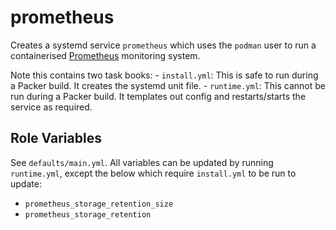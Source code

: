 # prometheus
Creates a systemd service `prometheus` which uses the `podman` user to run a containerised [Prometheus](https://github.com/prometheus/prometheus) monitoring system.

Note this contains two task books:
    - `install.yml`: This is safe to run during a Packer build. It creates the systemd unit file.
    - `runtime.yml`: This cannot be run during a Packer build. It templates out config and restarts/starts the service as required.

## Role Variables

See `defaults/main.yml`. All variables can be updated by running `runtime.yml`, except the below which require `install.yml` to be run to update:
- `prometheus_storage_retention_size`
- `prometheus_storage_retention`
